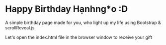 # Happy Birthday Hạnhng*o :D

A simple birthday page made for you, who light up my life using Bootstrap & scrollReveal.js

Let's open the index.html file in the browser window to receive your gift
